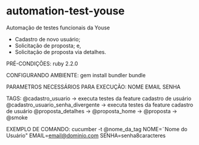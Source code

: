 # automation-test-youse
Automação de testes funcionais da Youse
- Cadastro de novo usuário;
- Solicitação de proposta; e,
- Solicitação de proposta via detalhes.

PRÉ-CONDIÇÕES:
ruby 2.2.0

CONFIGURANDO AMBIENTE:
gem install bundler
bundle

PARAMETROS NECESSÁRIOS PARA EXECUÇÃO:
NOME
EMAIL
SENHA

TAGS:
@cadastro_usuario -> executa testes da feature cadastro de usuário
@cadastro_usuario_senha_divergente -> executa testes da feature cadastro de usuário
@proposta_detalhes ->
@proposta_home ->
@proposta ->
@smoke

EXEMPLO DE COMANDO:
cucumber -t @nome_da_tag NOME=˜Nome do Usuário" EMAIL=email@dominio.com SENHA=senha8caracteres

